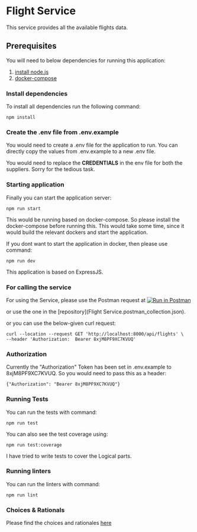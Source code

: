 # Flight Service
This service provides all the available flights data.

## Prerequisites
You will need to below dependencies for running this application: 
1. [install node.js](https://nodejs.org/en/download)
2. [docker-compose](https://docs.docker.com/compose/install/)

### Install dependencies

To install all dependencies run the following command:
```
npm install
```

### Create the .env file from .env.example
You would need to create a .env file for the application to run. 
You can directly copy the values from .env.example to a new .env file. 

You would need to replace the **CREDENTIALS** in the env file for both the suppliers.
Sorry for the tedious task.

### Starting application

Finally you can start the application server:

```
npm run start
```
This would be running based on docker-compose. So please install the docker-compose before running this.
This would take some time, since it would build the relevant dockers and start the application. 

If you dont want to start the application in docker, then please use command:
```
npm run dev
```

This application is based on ExpressJS.

### For calling the service

For using the Service, please use the Postman request at [![Run in Postman](https://run.pstmn.io/button.svg)](https://app.getpostman.com/run-collection/d1479969db36c715980d)

or use the one in the [repository](Flight Service.postman_collection.json).

or you can use the below-given curl request:
```
curl --location --request GET 'http://localhost:8000/api/flights' \
--header 'Authorization:  Bearer 8xjM8PF9XC7KVUQ'
```

### Authorization

Currently the "Authorization" Token has been set in .env.example to 8xjM8PF9XC7KVUQ. 
So you would need to pass this as a header:
```
{"Authorization": "Bearer 8xjM8PF9XC7KVUQ"}
```

### Running Tests
You can run the tests with command: 
```
npm run test
```

You can also see the test coverage using: 
```
npm run test:coverage
```
I have tried to write tests to cover the Logical parts.

### Running linters
You can run the linters with command:
```
npm run lint
```


### Choices & Rationals
Please find the choices and rationales [here](./choices-and-rationales/README.md)